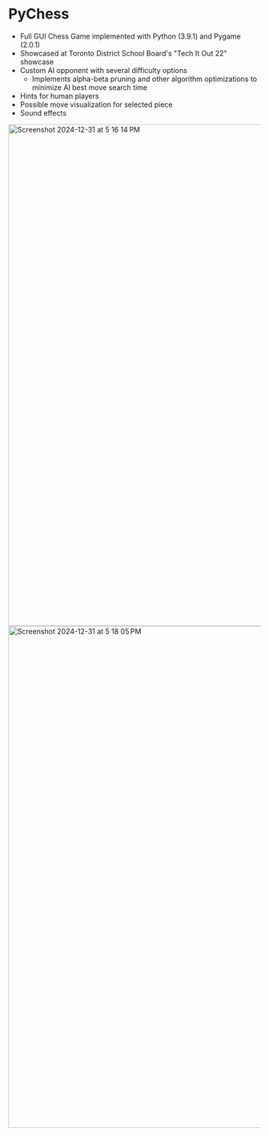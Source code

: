 # PyChess

- Full GUI Chess Game implemented with Python (3.9.1) and Pygame (2.0.1)
- Showcased at Toronto District School Board's "Tech It Out 22" showcase
- Custom AI opponent with several difficulty options
  - Implements alpha-beta pruning and other algorithm optimizations to minimize AI best move search time
- Hints for human players
- Possible move visualization for selected piece
- Sound effects

<img width="1000" alt="Screenshot 2024-12-31 at 5 16 14 PM" src="https://github.com/user-attachments/assets/8d90aa65-edb0-48d1-8f93-8d201293e581" />

<img width="1000" alt="Screenshot 2024-12-31 at 5 18 05 PM" src="https://github.com/user-attachments/assets/dec8998e-fc2b-4b7d-9898-816259bbc2d8" />
